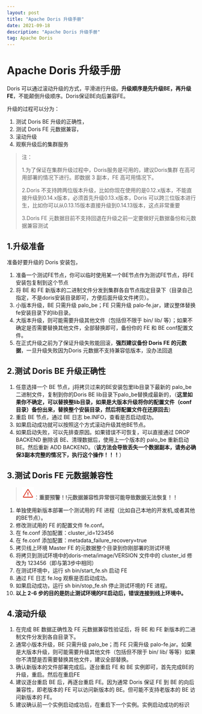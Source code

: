```yaml
---
layout: post
title: "Apache Doris 升级手册"
date: 2021-09-18
description: "Apache Doris 升级手册"
tag: Apache Doris
---
```

# Apache Doris 升级手册

Doris 可以通过滚动升级的方式，平滑进行升级。**升级顺序是先升级BE，再升级FE**，不能颠倒升级顺序。Doris保证BE向后兼容FE。

升级的过程可以分为：

1. 测试 Doris BE 升级的正确性，
2. 测试 Doris FE 元数据兼容，
3. 滚动升级
4. 观察升级后的集群服务

> 注：
>
> 1.为了保证在集群升级过程中，Doris服务是可用的，建议Doris集群 在高可用部署的情况下进行。即数据 3 副本，FE 高可用情况下。
>
> 2.Doris 不支持跨两位版本升级，比如你现在使用的是0.12.x版本，不能直接升级到0.14.x版本，必须首先升级0.13.x版本，Doris 可以跨三位版本进行生，比如你可以从0.13.15版本直接升级到0.14.13版本，这点非常重要
>
> 3.Doris FE 元数据目前不支持回退在升级之前一定要做好元数据备份和元数据兼容测试

## 1.升级准备

准备好要升级的 Doris 安装包，

1. 准备一个测试FE节点，你可以临时使用某一个BE节点作为测试FE节点，将FE安装包复制到这个节点
2. 将 BE 和 FE 新版本的二进制文件分发到集群各自节点指定目录下（目录自己指定，不是doris安装目录即可，方便后面升级文件拷贝）。
3. 小版本升级，BE 只需升级 palo_be；FE 只需升级 palo-fe.jar，建议整体替换fe安装目录下的lib目录。
4. 大版本升级，则可能需要升级其他文件（包括但不限于 bin/ lib/ 等）；如果不确定是否需要替换其他文件，全部替换即可，备份你的 FE 和 BE conf配置文件。
5. 在正式升级之前为了保证升级失败能回滚，**强烈建议备份 Doris FE 的元数据**，一旦升级失败因为Doris 元数据不支持兼容低版本，没办法回退

## 2.测试 Doris BE 升级正确性

1. 任意选择一个 BE 节点，j将拷贝过来的BE安装包里lib目录下最新的 palo_be 二进制文件，复制到你的Doris BE lib目录下palo_be替换成最新的，（**这里如果你不确定，可以替换整lib目录，如果是大版本升级将你的配置文件（conf目录）备份出来，替换整个安装目录，然后将配置文件在还原回去**）
2. 重启 BE 节点，通过 BE 日志 be.INFO，查看是否启动成功。
3. 如果启动成功就可以按照这个方式滚动升级其他BE节点。
4. 如果启动失败，可以先排查原因。如果错误不可恢复，可以直接通过 DROP BACKEND 删除该 BE、清理数据后，使用上一个版本的 palo_be 重新启动 BE。然后重新 ADD BACKEND。（**该方法会导致丢失一个数据副本，请务必确保3副本完整的情况下，执行这个操作！！！**）

## 3.测试 Doris FE 元数据兼容性

> ![警告 (3)](/images/warn.png)：**重要预警！!元数据兼容性异常很可能导致数据无法恢复！！**

1. 单独使用新版本部署一个测试用的 FE 进程（比如自己本地的开发机,或者其他的BE节点）。
2. 修改测试用的 FE 的配置文件 fe.conf。
3. 在 fe.conf 添加配置：cluster_id=123456
4. 在 fe.conf 添加配置：metadata_failure_recovery=true
5. 拷贝线上环境 Master FE 的元数据整个目录到你刚部署的测试环境
6. 将拷贝到测试环境中的doris-meta/image/VERSION 文件中的 cluster_id 修改为 123456（即与第3步中相同）
7. 在测试环境中，运行 sh bin/start_fe.sh 启动 FE
8. 通过 FE 日志 fe.log 观察是否启动成功。
9. 如果启动成功，运行 sh bin/stop_fe.sh 停止测试环境的 FE 进程。
10. **以上 2-6 步的目的是防止测试环境的FE启动后，错误连接到线上环境中。**

## 4.滚动升级

1. 在完成 BE 数据正确性及 FE 元数据兼容性验证后，将 BE 和 FE 新版本的二进制文件分发到各自目录下。
2. 通常小版本升级，BE 只需升级 palo_be；而 FE 只需升级 palo-fe.jar。如果是大版本升级，则可能需要升级其他文件（包括但不限于 bin/ lib/ 等等）如果你不清楚是否需要替换其他文件，建议全部替换。
3. 确认新版本的文件部署完成后。逐台重启 FE 和 BE 实例即可，首先完成BE的升级，重启。然后在重启FE
4. 建议逐台重启 BE 后，再逐台重启 FE。因为通常 Doris 保证 FE 到 BE 的向后兼容性，即老版本的 FE 可以访问新版本的 BE。但可能不支持老版本的 BE 访问新版本的 FE。
5. 建议确认前一个实例启动成功后，在重启下一个实例。实例启动成功的标识

